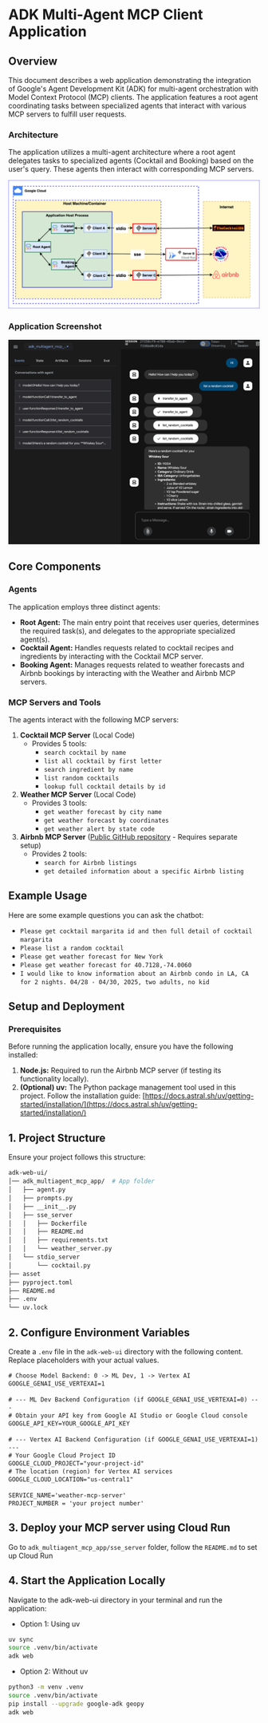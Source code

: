 # ADK Multi-Agent MCP Client Application

## Overview

This document describes a web application demonstrating the integration of Google's Agent Development Kit (ADK) for multi-agent orchestration with Model Context Protocol (MCP) clients. The application features a root agent coordinating tasks between specialized agents that interact with various MCP servers to fulfill user requests.

### Architecture

The application utilizes a multi-agent architecture where a root agent delegates tasks to specialized agents (Cocktail and Booking) based on the user's query. These agents then interact with corresponding MCP servers.

![architecture](asset/adk_mcp_sse.png)

### Application Screenshot

![screenshot](asset/screenshot.png)

## Core Components

### Agents

The application employs three distinct agents:

- **Root Agent:** The main entry point that receives user queries, determines the required task(s), and delegates to the appropriate specialized agent(s).
- **Cocktail Agent:** Handles requests related to cocktail recipes and ingredients by interacting with the Cocktail MCP server.
- **Booking Agent:** Manages requests related to weather forecasts and Airbnb bookings by interacting with the Weather and Airbnb MCP servers.

### MCP Servers and Tools

The agents interact with the following MCP servers:

1. **Cocktail MCP Server** (Local Code)
   - Provides 5 tools:
     - `search cocktail by name`
     - `list all cocktail by first letter`
     - `search ingredient by name`
     - `list random cocktails`
     - `lookup full cocktail details by id`
2. **Weather MCP Server** (Local Code)
   - Provides 3 tools:
     - `get weather forecast by city name`
     - `get weather forecast by coordinates`
     - `get weather alert by state code`
3. **Airbnb MCP Server** ([Public GitHub repository](https://github.com/openbnb-org/mcp-server-Airbnb) - Requires separate setup)
   - Provides 2 tools:
     - `search for Airbnb listings`
     - `get detailed information about a specific Airbnb listing`

## Example Usage

Here are some example questions you can ask the chatbot:

- `Please get cocktail margarita id and then full detail of cocktail margarita`
- `Please list a random cocktail`
- `Please get weather forecast for New York`
- `Please get weather forecast for 40.7128,-74.0060`
- `I would like to know information about an Airbnb condo in LA, CA for 2 nights. 04/28 - 04/30, 2025, two adults, no kid`

## Setup and Deployment

### Prerequisites

Before running the application locally, ensure you have the following installed:

1. **Node.js:** Required to run the Airbnb MCP server (if testing its functionality locally).
2. **(Optional) uv:** The Python package management tool used in this project. Follow the installation guide: [https://docs.astral.sh/uv/getting-started/installation/](https://docs.astral.sh/uv/getting-started/installation/)


## **1. Project Structure**

Ensure your project follows this structure:

```bash
adk-web-ui/
│── adk_multiagent_mcp_app/  # App folder
│   ├── agent.py
│   ├── prompts.py
│   ├── __init__.py
│   ├── sse_server
│   │   ├── Dockerfile
│   │   ├── README.md
│   │   ├── requirements.txt
│   │   └── weather_server.py
│   └── stdio_server
│       └── cocktail.py
├── asset
├── pyproject.toml
├── README.md
├── .env
└── uv.lock
```

## **2. Configure Environment Variables**

Create a `.env` file in the `adk-web-ui` directory with the following content. Replace placeholders with your actual values.

```dotenv
# Choose Model Backend: 0 -> ML Dev, 1 -> Vertex AI
GOOGLE_GENAI_USE_VERTEXAI=1

# --- ML Dev Backend Configuration (if GOOGLE_GENAI_USE_VERTEXAI=0) ---
# Obtain your API key from Google AI Studio or Google Cloud console
GOOGLE_API_KEY=YOUR_GOOGLE_API_KEY

# --- Vertex AI Backend Configuration (if GOOGLE_GENAI_USE_VERTEXAI=1) ---
# Your Google Cloud Project ID
GOOGLE_CLOUD_PROJECT="your-project-id"
# The location (region) for Vertex AI services
GOOGLE_CLOUD_LOCATION="us-central1"

SERVICE_NAME='weather-mcp-server'
PROJECT_NUMBER = 'your project number'
```

## **3. Deploy your MCP server using Cloud Run**

Go to `adk_multiagent_mcp_app/sse_server` folder, follow the `README.md` to set up Cloud Run

## **4. Start the Application Locally**

Navigate to the adk-web-ui directory in your terminal and run the application:
- Option 1: Using uv
```bash
uv sync
source .venv/bin/activate
adk web
```

- Option 2: Without uv
```bash
python3 -m venv .venv
source .venv/bin/activate
pip install --upgrade google-adk geopy
adk web
``` 